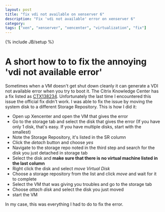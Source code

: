```yaml
---
layout: post
title: "fix vdi not available on xenserver 6"
description: "Fix 'vdi not available' error on xenserver 6"
category: 
tags: ["xen", "xenserver", "xencenter", "virtualization", "fix"]
---
```

{% include JB/setup %}


# A short how to to fix the annoying 'vdi not available error'
Sometimes when a VM doesn't get shut down cleanly it can generate a VDI not available error when you try to boot it. The Citrix Knowledge Center has a fix listed as [CTX138234](http://support.citrix.com/article/CTX138234). Unfortunately the last time I encountered this issue the official fix didn't work. I was able to fix the issue by moving the system disk to a different Storage Repository. This is how I did it:  
- Open up Xencenter and open the VM that gives the error
- Go to the storage tab and select the disk that gives the error (If you have only 1 disk, that's easy. If you have multiple disks, start with the smallest)
- Note the Storage Repository, it's listed in the SR column
- Click the _detach_ button and choose _yes_ 
- Navigate to the storage repo noted in the third step and search for the disk you just detached in storage tab
- Select the disk and __make sure that there is no virtual machine listed in the last column__
- Right click the disk and select _move Virtual Disk_
- Choose a storage repository from the list and click _move_ and wait for it to complete
- Select the VM that was giving you troubles and go to the storage tab
- Choose _attach disk_ and select the disk you just moved
- start the VM

In my case, this was everything I had to do to fix the error.
